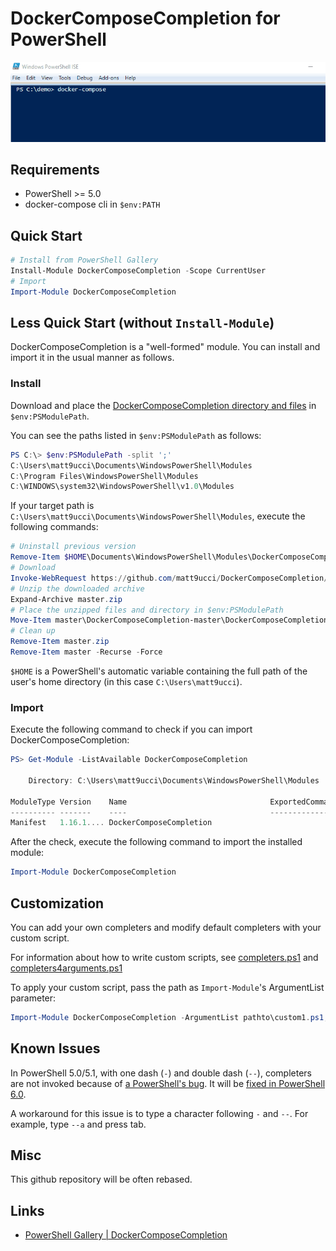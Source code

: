 # DockerComposeCompletion for PowerShell

![demo](demo.gif)

## Requirements
* PowerShell >= 5.0
* docker-compose cli in `$env:PATH`

## Quick Start

```powershell
# Install from PowerShell Gallery
Install-Module DockerComposeCompletion -Scope CurrentUser
# Import
Import-Module DockerComposeCompletion
```

## Less Quick Start (without `Install-Module`)

DockerComposeCompletion is a "well-formed" module.
You can install and import it in the usual manner as follows.

### Install
Download and place the [DockerComposeCompletion directory and files](./DockerComposeCompletion) in `$env:PSModulePath`.

You can see the paths listed in `$env:PSModulePath` as follows:
```powershell
PS C:\> $env:PSModulePath -split ';'
C:\Users\matt9ucci\Documents\WindowsPowerShell\Modules
C:\Program Files\WindowsPowerShell\Modules
C:\WINDOWS\system32\WindowsPowerShell\v1.0\Modules
```

If your target path is `C:\Users\matt9ucci\Documents\WindowsPowerShell\Modules`, execute the following commands:
```powershell
# Uninstall previous version
Remove-Item $HOME\Documents\WindowsPowerShell\Modules\DockerComposeCompletion -Recurse -Force
# Download
Invoke-WebRequest https://github.com/matt9ucci/DockerComposeCompletion/archive/master.zip -OutFile master.zip
# Unzip the downloaded archive
Expand-Archive master.zip
# Place the unzipped files and directory in $env:PSModulePath
Move-Item master\DockerComposeCompletion-master\DockerComposeCompletion "$HOME\Documents\WindowsPowerShell\Modules"
# Clean up
Remove-Item master.zip
Remove-Item master -Recurse -Force
```

`$HOME` is a PowerShell's automatic variable containing the full path of the user's home directory (in this case `C:\Users\matt9ucci`). 

### Import
Execute the following command to check if you can import DockerComposeCompletion:
```powershell
PS> Get-Module -ListAvailable DockerComposeCompletion

    Directory: C:\Users\matt9ucci\Documents\WindowsPowerShell\Modules

ModuleType Version    Name                                ExportedCommands
---------- -------    ----                                ----------------
Manifest   1.16.1.... DockerComposeCompletion
```

After the check, execute the following command to import the installed module:
```powershell
Import-Module DockerComposeCompletion
```

## Customization

You can add your own completers and modify default completers with your custom script.

For information about how to write custom scripts, see [completers.ps1](DockerComposeCompletion/completers.ps1) and [completers4arguments.ps1](DockerComposeCompletion/completers4arguments.ps1)

To apply your custom script, pass the path as `Import-Module`'s ArgumentList parameter:
```powershell
Import-Module DockerComposeCompletion -ArgumentList pathto\custom1.ps1, pathto\custom2.ps1
```

## Known Issues
In PowerShell 5.0/5.1, with one dash (`-`) and double dash (`--`), completers are not invoked because of [a PowerShell's bug](https://github.com/PowerShell/PowerShell/issues/2912).
It will be [fixed in PowerShell 6.0](https://github.com/PowerShell/PowerShell/pull/3633).

A workaround for this issue is to type a character following `-` and `--`.
For example, type `--a` and press tab.

## Misc

This github repository will be often rebased.

## Links

* [PowerShell Gallery | DockerComposeCompletion](https://www.powershellgallery.com/packages/DockerComposeCompletion)
